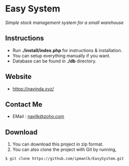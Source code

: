 # Easy System
*Simple stock management system for a small warehouse*

## Instructions
- Run **./install/index.php** for instructions & installation.
- You can setup everything manually if you want.
- Database can be found in **./db** directory.

## Website
- https://navinda.xyz/

## Contact Me
- EMail : navilk@zoho.com

## Download
1. You can download this project in zip format.
2. You can also clone the project with Git by running,

```git
$ git clone https://github.com/ipmanlk/EasySystem.git
```

